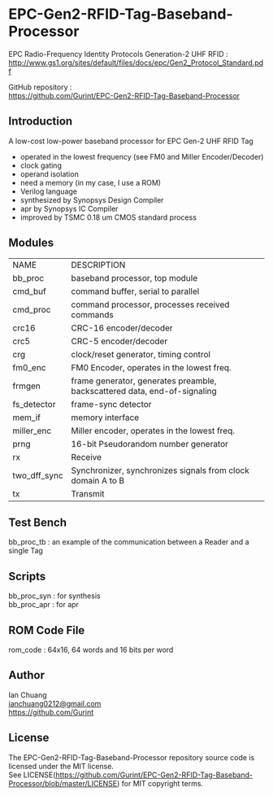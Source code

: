 # EPC-Gen2-RFID-Tag-Baseband-Processor

EPC Radio-Frequency Identity Protocols Generation-2 UHF RFID :  
http://www.gs1.org/sites/default/files/docs/epc/Gen2_Protocol_Standard.pdf

GitHub repository :  
https://github.com/Gurint/EPC-Gen2-RFID-Tag-Baseband-Processor


## Introduction
A low-cost low-power baseband processor for EPC Gen-2 UHF RFID Tag
- operated in the lowest frequency (see FM0 and Miller Encoder/Decoder)
- clock gating
- operand isolation
- need a memory (in my case, I use a ROM)
- Verilog language
- synthesized by Synopsys Design Compiler 
- apr by Synopsys IC Compiler
- improved by TSMC 0.18 um CMOS standard process


## Modules  
<table>
  <tr>
    <td>NAME</td> <td>DESCRIPTION</td>
  </tr>
  <tr>
    <td>bb_proc</td> <td>baseband processor, top module</td>
  </tr>
  <tr>
    <td>cmd_buf</td> <td>command buffer, serial to parallel</td>
  </tr>
  <tr>
    <td>cmd_proc</td> <td>command processor, processes received commands</td>
  </tr>
  <tr>
    <td>crc16</td> <td>CRC-16 encoder/decoder</td>
  </tr>
  <tr>
    <td>crc5</td> <td>CRC-5 encoder/decoder</td>
  </tr>
  <tr>
    <td>crg</td> <td>clock/reset generator, timing control</td>
  </tr>
  <tr>
    <td>fm0_enc</td> <td>FM0 Encoder, operates in the lowest freq.</td>
  </tr>
  <tr>
    <td>frmgen</td> <td>frame generator, generates preamble, backscattered data, end-of-signaling</td>
  </tr>
  <tr>
    <td>fs_detector</td> <td>frame-sync detector</td>
  </tr>
  <tr>
    <td>mem_if</td> <td>memory interface</td>
  </tr>
  <tr>
    <td>miller_enc</td> <td>Miller encoder, operates in the lowest freq.</td>
  </tr>
  <tr>
    <td>prng</td> <td>16-bit Pseudorandom number generator</td>
  </tr>
  <tr>
    <td>rx</td> <td>Receive</td>
  </tr>
  <tr>
    <td>two_dff_sync</td> <td>Synchronizer, synchronizes signals from clock domain A to B</td>
  </tr>
  <tr>
    <td>tx</td> <td>Transmit</td>
  </tr>
</table>


## Test Bench
bb_proc_tb : an example of the communication between a Reader and a single Tag


## Scripts
bb_proc_syn : for synthesis  
bb_proc_apr : for apr


## ROM Code File
rom_code : 64x16, 64 words and 16 bits per word


## Author
Ian Chuang  
ianchuang0212@gmail.com  
https://github.com/Gurint


## License
The EPC-Gen2-RFID-Tag-Baseband-Processor repository source code is licensed under the MIT license.  
See LICENSE(https://github.com/Gurint/EPC-Gen2-RFID-Tag-Baseband-Processor/blob/master/LICENSE) for MIT copyright terms.

